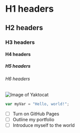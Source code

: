 # H1 headers
## H2 headers
### H3 headers
#### H4 headers
##### H5 headers
###### H6 headers
![Image of Yaktocat](https://octodex.github.com/images/yaktocat.png)

``` javascript
var myVar = "Hello, world!";
```
- [ ] Turn on GitHub Pages
- [ ] Outline my portfolio
- [ ] Introduce myself to the world
